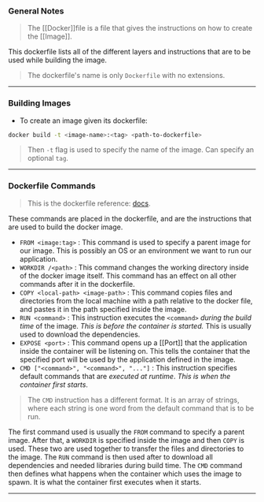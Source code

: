 
### General Notes

> The [[Docker]]file is a file that gives the instructions on how to create the [[Image]]. 

This dockerfile lists all of the different layers and instructions that are to be used while building the image.

> The dockerfile's name is only `Dockerfile` with no extensions.

---
### Building Images

* To create an image given its dockerfile:
```bash
docker build -t <image-name>:<tag> <path-to-dockerfile>
```
> Then `-t` flag is used to specify the name of the image.
> Can specify an optional `tag`.

---
### Dockerfile Commands

> This is the dockerfile reference: [docs](https://docs.docker.com/engine/reference/builder/).

These commands are placed in the dockerfile, and are the instructions that are used to build the docker image.

* `FROM <image:tag>` : This command is used to specify a parent image for our image. This is possibly an OS or an environment we want to run our application.
* `WORKDIR /<path>` : This command changes the working directory inside of the docker image itself. This command has an effect on all other commands after it in the dockerfile.
* `COPY <local-path> <image-path>` : This command copies files and directories from the local machine with a path relative to the docker file, and pastes it in the path specified inside the image.
* `RUN <command>` : This instruction executes the `<command>` *during the build time* of the image. *This is before the container is started.* This is usually used to download the dependencies.
* `EXPOSE <port>` : This command opens up a [[Port]] that the application inside the container will be listening on. This tells the container that the specified port will be used by the application defined in the image.
* `CMD ["<command>", "<command>", "..."]` : This instruction specifies default commands that are *executed at runtime*. *This is when the container first starts*.
> The `CMD` instruction has a different format. It is an array of strings, where each string is one word from the default command that is to be run.

The first command used is usually the `FROM` command to specify a parent image. After that, a `WORKDIR` is specified inside the image and then `COPY` is used. These two are used together to transfer the files and directories to the image. The `RUN` command is then used after to download all dependencies and needed libraries during build time. The `CMD` command then defines what happens when the container which uses the image to spawn. It is what the container first executes when it starts.

---
